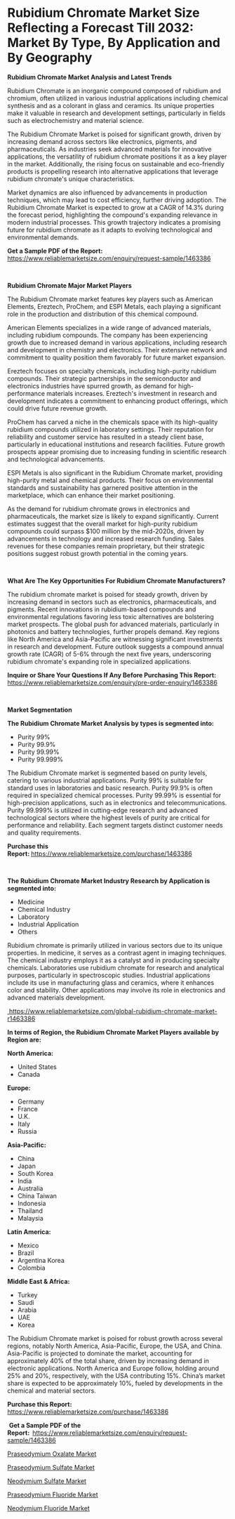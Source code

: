 <p><h1>Rubidium Chromate Market Size Reflecting a Forecast Till 2032: Market By Type, By Application and By Geography</h1></p><p><strong>Rubidium Chromate Market Analysis and Latest Trends</strong></p>
<p><p>Rubidium Chromate is an inorganic compound composed of rubidium and chromium, often utilized in various industrial applications including chemical synthesis and as a colorant in glass and ceramics. Its unique properties make it valuable in research and development settings, particularly in fields such as electrochemistry and material science. </p><p>The Rubidium Chromate Market is poised for significant growth, driven by increasing demand across sectors like electronics, pigments, and pharmaceuticals. As industries seek advanced materials for innovative applications, the versatility of rubidium chromate positions it as a key player in the market. Additionally, the rising focus on sustainable and eco-friendly products is propelling research into alternative applications that leverage rubidium chromate's unique characteristics. </p><p>Market dynamics are also influenced by advancements in production techniques, which may lead to cost efficiency, further driving adoption. The Rubidium Chromate Market is expected to grow at a CAGR of 14.3% during the forecast period, highlighting the compound's expanding relevance in modern industrial processes. This growth trajectory indicates a promising future for rubidium chromate as it adapts to evolving technological and environmental demands.</p></p>
<p><strong>Get a Sample PDF of the Report:&nbsp;</strong> <a href="https://www.reliablemarketsize.com/enquiry/request-sample/1463386?utm_campaign=1131&utm_medium=2&utm_source=Github&utm_content=ia&utm_term=01042025&utm_id=rubidium-chromate">https://www.reliablemarketsize.com/enquiry/request-sample/1463386</a></p>
<p>&nbsp;</p>
<p><strong>Rubidium Chromate Major Market Players</strong></p>
<p><p>The Rubidium Chromate market features key players such as American Elements, Ereztech, ProChem, and ESPI Metals, each playing a significant role in the production and distribution of this chemical compound. </p><p>American Elements specializes in a wide range of advanced materials, including rubidium compounds. The company has been experiencing growth due to increased demand in various applications, including research and development in chemistry and electronics. Their extensive network and commitment to quality position them favorably for future market expansion.</p><p>Ereztech focuses on specialty chemicals, including high-purity rubidium compounds. Their strategic partnerships in the semiconductor and electronics industries have spurred growth, as demand for high-performance materials increases. Ereztech's investment in research and development indicates a commitment to enhancing product offerings, which could drive future revenue growth.</p><p>ProChem has carved a niche in the chemicals space with its high-quality rubidium compounds utilized in laboratory settings. Their reputation for reliability and customer service has resulted in a steady client base, particularly in educational institutions and research facilities. Future growth prospects appear promising due to increasing funding in scientific research and technological advancements.</p><p>ESPI Metals is also significant in the Rubidium Chromate market, providing high-purity metal and chemical products. Their focus on environmental standards and sustainability has garnered positive attention in the marketplace, which can enhance their market positioning.</p><p>As the demand for rubidium chromate grows in electronics and pharmaceuticals, the market size is likely to expand significantly. Current estimates suggest that the overall market for high-purity rubidium compounds could surpass $100 million by the mid-2020s, driven by advancements in technology and increased research funding. Sales revenues for these companies remain proprietary, but their strategic positions suggest robust growth potential in the coming years.</p></p>
<p>&nbsp;</p>
<p><strong>What Are The Key Opportunities For Rubidium Chromate Manufacturers?</strong></p>
<p><p>The rubidium chromate market is poised for steady growth, driven by increasing demand in sectors such as electronics, pharmaceuticals, and pigments. Recent innovations in rubidium-based compounds and environmental regulations favoring less toxic alternatives are bolstering market prospects. The global push for advanced materials, particularly in photonics and battery technologies, further propels demand. Key regions like North America and Asia-Pacific are witnessing significant investments in research and development. Future outlook suggests a compound annual growth rate (CAGR) of 5-6% through the next five years, underscoring rubidium chromate's expanding role in specialized applications.</p></p>
<p><strong>Inquire or Share Your Questions If Any Before Purchasing This Report:</strong> <a href="https://www.reliablemarketsize.com/enquiry/pre-order-enquiry/1463386?utm_campaign=1131&utm_medium=2&utm_source=Github&utm_content=ia&utm_term=01042025&utm_id=rubidium-chromate">https://www.reliablemarketsize.com/enquiry/pre-order-enquiry/1463386</a></p>
<p>&nbsp;</p>
<p><strong>Market Segmentation</strong></p>
<p><strong>The Rubidium Chromate Market Analysis by types is segmented into:</strong></p>
<p><ul><li>Purity 99%</li><li>Purity 99.9%</li><li>Purity 99.99%</li><li>Purity 99.999%</li></ul></p>
<p><p>The Rubidium Chromate market is segmented based on purity levels, catering to various industrial applications. Purity 99% is suitable for standard uses in laboratories and basic research. Purity 99.9% is often required in specialized chemical processes. Purity 99.99% is essential for high-precision applications, such as in electronics and telecommunications. Purity 99.999% is utilized in cutting-edge research and advanced technological sectors where the highest levels of purity are critical for performance and reliability. Each segment targets distinct customer needs and quality requirements.</p></p>
<p><strong>Purchase this Report:&nbsp;</strong><a href="https://www.reliablemarketsize.com/purchase/1463386?utm_campaign=1131&utm_medium=2&utm_source=Github&utm_content=ia&utm_term=01042025&utm_id=rubidium-chromate">https://www.reliablemarketsize.com/purchase/1463386</a></p>
<p>&nbsp;</p>
<p><strong>The Rubidium Chromate Market Industry Research by Application is segmented into:</strong></p>
<p><ul><li>Medicine</li><li>Chemical Industry</li><li>Laboratory</li><li>Industrial Application</li><li>Others</li></ul></p>
<p><p>Rubidium chromate is primarily utilized in various sectors due to its unique properties. In medicine, it serves as a contrast agent in imaging techniques. The chemical industry employs it as a catalyst and in producing specialty chemicals. Laboratories use rubidium chromate for research and analytical purposes, particularly in spectroscopic studies. Industrial applications include its use in manufacturing glass and ceramics, where it enhances color and stability. Other applications may involve its role in electronics and advanced materials development.</p></p>
<p><a href="https://www.reliablemarketsize.com/global-rubidium-chromate-market-r1463386?utm_campaign=1131&utm_medium=2&utm_source=Github&utm_content=ia&utm_term=01042025&utm_id=rubidium-chromate">&nbsp;https://www.reliablemarketsize.com/global-rubidium-chromate-market-r1463386</a></p>
<p><strong>In terms of Region, the Rubidium Chromate Market Players available by Region are:</strong></p>
<p>
    <p> <strong> North America: </strong>
        <ul>
            <li>United States</li>
            <li>Canada</li>
        </ul>
        </p> 
    <p> <strong> Europe: </strong>
        <ul>
            <li>Germany</li>
            <li>France</li>
            <li>U.K.</li>
            <li>Italy</li>
            <li>Russia</li>
        </ul>
        </p> 
    <p> <strong> Asia-Pacific: </strong>
        <ul>
            <li>China</li>
            <li>Japan</li>
            <li>South Korea</li>
            <li>India</li>
            <li>Australia</li>
            <li>China Taiwan</li>
            <li>Indonesia</li>
            <li>Thailand</li>
            <li>Malaysia</li>
        </ul>
        </p> 
    <p> <strong> Latin America: </strong>
        <ul>
            <li>Mexico</li>
            <li>Brazil</li>
            <li>Argentina Korea</li>
            <li>Colombia</li>
        </ul>
        </p> 
    <p> <strong> Middle East & Africa: </strong>
        <ul>
            <li>Turkey</li>
            <li>Saudi</li>
            <li>Arabia</li>
            <li>UAE</li>
            <li>Korea</li>
        </ul>
    </p>
    </p>
<p><p>The Rubidium Chromate market is poised for robust growth across several regions, notably North America, Asia-Pacific, Europe, the USA, and China. Asia-Pacific is projected to dominate the market, accounting for approximately 40% of the total share, driven by increasing demand in electronic applications. North America and Europe follow, holding around 25% and 20%, respectively, with the USA contributing 15%. China’s market share is expected to be approximately 10%, fueled by developments in the chemical and material sectors.</p></p>
<p><strong>Purchase this Report: </strong><a href="https://www.reliablemarketsize.com/purchase/1463386?utm_campaign=1131&utm_medium=2&utm_source=Github&utm_content=ia&utm_term=01042025&utm_id=rubidium-chromate">https://www.reliablemarketsize.com/purchase/1463386</a></p>
<p>&nbsp;<strong>Get a Sample PDF of the Report:&nbsp;&nbsp;</strong><a href="https://www.reliablemarketsize.com/enquiry/request-sample/1463386?utm_campaign=1131&utm_medium=2&utm_source=Github&utm_content=ia&utm_term=01042025&utm_id=rubidium-chromate">https://www.reliablemarketsize.com/enquiry/request-sample/1463386</a></p>
<p><strong></strong></p>
<p><p><a href="https://github.com/colloerrinbp/Market-Research-Report-List-1/blob/main/praseodymium-oxalate-market.md?utm_campaign=1131&utm_medium=2&utm_source=Github&utm_content=ia&utm_term=01042025&utm_id=rubidium-chromate">Praseodymium Oxalate Market</a></p><p><a href="https://github.com/bhatttutty2p/Market-Research-Report-List-1/blob/main/praseodymium-sulfate-market.md?utm_campaign=1131&utm_medium=2&utm_source=Github&utm_content=ia&utm_term=01042025&utm_id=rubidium-chromate">Praseodymium Sulfate Market</a></p><p><a href="https://github.com/etapaqanee/Market-Research-Report-List-1/blob/main/neodymium-sulfate-market.md?utm_campaign=1131&utm_medium=2&utm_source=Github&utm_content=ia&utm_term=01042025&utm_id=rubidium-chromate">Neodymium Sulfate Market</a></p><p><a href="https://github.com/leptouwrites/Market-Research-Report-List-1/blob/main/praseodymium-fluoride-market.md?utm_campaign=1131&utm_medium=2&utm_source=Github&utm_content=ia&utm_term=01042025&utm_id=rubidium-chromate">Praseodymium Fluoride Market</a></p><p><a href="https://github.com/sphaabrose/Market-Research-Report-List-1/blob/main/neodymium-fluoride-market.md?utm_campaign=1131&utm_medium=2&utm_source=Github&utm_content=ia&utm_term=01042025&utm_id=rubidium-chromate">Neodymium Fluoride Market</a></p></p>